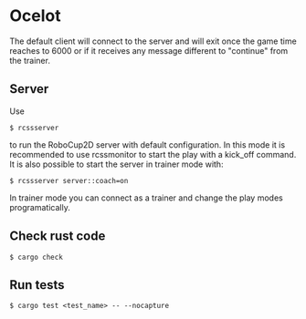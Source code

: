 # Ocelot

The default client will connect to the server and will exit once the game time reaches to 6000 or if it receives any message different to "continue" from the trainer.

## Server

Use

    $ rcssserver

to run the RoboCup2D server with default configuration. In this mode it is recommended to use rcssmonitor to start the play with a kick_off command. It is also possible to start the server in trainer mode with:

    $ rcssserver server::coach=on

In trainer mode you can connect as a trainer and change the play modes programatically.

## Check rust code

    $ cargo check

## Run tests

    $ cargo test <test_name> -- --nocapture